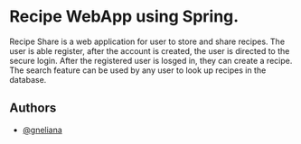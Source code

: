 
# Recipe WebApp using Spring.


Recipe Share is a web application for user to store and share recipes. The user is able register, 
after the account is created, the user is directed to the secure login. 
After the registered user is losged in, they can create a recipe.
The search feature can be used by any user to look up recipes in the database.
## Authors

- [@gneliana](https://github.com/gneliana)

